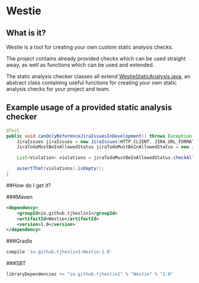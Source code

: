 # Westie

## What is it?

Westie is a tool for creating your own custom static analysis checks.

The project contains already provided checks which can be used straight away, as well as functions which can be used and extended.

The static analysis checker classes all extend [WestieStaticAnalysis.java](src/main/java/io/github/tjheslin1/westie/WestieStaticAnalysis.java), an
abstract class containing useful functions for creating your own static analysis checks for your project and team.

## Example usage of a provided static analysis checker

```java
@Test
public void canOnlyReferenceJiraIssuesInDevelopment() throws Exception {
    JiraIssues jiraIssues = new JiraIssues(HTTP_CLIENT, JIRA_URL_FORMAT, JIRA_USERNAME, JIRA_PASSWORD, singletonList("Development"));
    JiraTodoMustBeInAllowedStatus jiraTodoMustBeInAllowedStatus = new JiraTodoMustBeInAllowedStatus(jiraIssues, "JIRA-[0-9]{3}", emptyList());

    List<Violation> violations = jiraTodoMustBeInAllowedStatus.checkAllJiraTodosAreInAllowedStatuses(BASE_PACKAGE);

    assertThat(violations).isEmpty();
}
```

##How do I get it?

###Maven
```xml
<dependency>
    <groupId>io.github.tjheslin1</groupId>
    <artifactId>Westie</artifactId>
    <version>1.0</version>
</dependency>
```
###Gradle
```groovy
compile 'io.github.tjheslin1:Westie:1.0'
```
###SBT
```scala
libraryDependencies += "io.github.tjheslin1" % "Westie" % "1.0"
```

